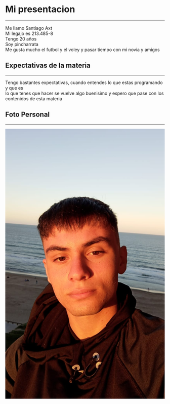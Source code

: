 # Mi presentacion
___
Me llamo Santiago Axt <br> 
Mi legajo es 213.485-8 <br>
Tengo 20 años <br>
Soy pincharrata <br>
Me gusta mucho el futbol y el voley y pasar tiempo con mi novia y amigos <br>

## Expectativas de la materia 
___

Tengo bastantes expectativas, cuando entendes lo que estas programando y que es <br>
lo que tenes que hacer se vuelve algo buenisimo y espero que pase con los <br>
contenidos de esta materia <br>

## Foto Personal
___

![Foto mia](https://github.com/pdepjm/2025-tp0-presentacion-Santax16/blob/main/WhatsApp%20Image%202025-03-28%20at%201.14.18%20PM.jpeg)

